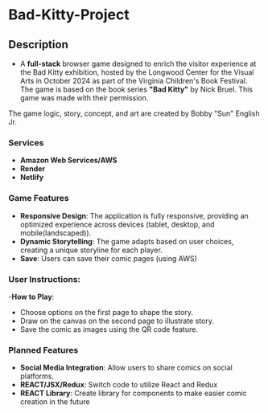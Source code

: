 # Bad-Kitty-Project

## Description

- A **full-stack** browser game designed to enrich the visitor experience at the Bad Kitty exhibition, hosted by the Longwood Center for the Visual Arts in October 2024 as part of the Virginia Children's Book Festival. The game is based on the book series **"Bad Kitty"** by Nick Bruel. This game was made with their permission.

The game logic, story, concept, and art are created by Bobby "Sun" English Jr.

### Services

- **Amazon Web Services/AWS**
- **Render**
- **Netlify**

### Game Features

- **Responsive Design**: The application is fully responsive, providing an optimized experience across devices (tablet, desktop, and mobile(landscaped)).
- **Dynamic Storytelling**: The game adapts based on user choices, creating a unique storyline for each player.
- **Save**: Users can save their comic pages (using AWS)
  
### User Instructions:
-**How to Play**: 

- Choose options on the first page to shape the story.
- Draw on the canvas on the second page to illustrate story.
- Save the comic as images using the QR code feature.

### Planned Features

- **Social Media Integration**: Allow users to share comics on social platforms.
- **REACT/JSX/Redux**: Switch code to utilize React and Redux
- **REACT Library**: Create library for components to make easier comic creation in the future
